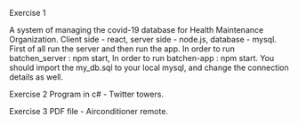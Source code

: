 Exercise 1

A system of managing the covid-19 database for Health Maintenance Organization.
Client side - react, server side - node.js, database - mysql.
First of all run the server and then run the app.
In order to run batchen_server : npm start,
In order to run batchen-app : npm start.
You should import the my_db.sql to your local mysql, and change the connection details as well. 

Exercise 2
Program in c# - Twitter towers.

Exercise 3
PDF file - Airconditioner remote.